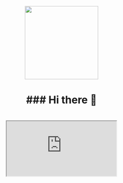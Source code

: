 <div id="header" align="center">
 <img src="<img src="https://giphy.com/embed/bGgsc5mWoryfgKBx1u" alt="" width="200">
<h1>### Hi there 👋<h1/>
<iframe src="https://giphy.com/embed/bGgsc5mWoryfgKBx1u"></iframe>
</div>

